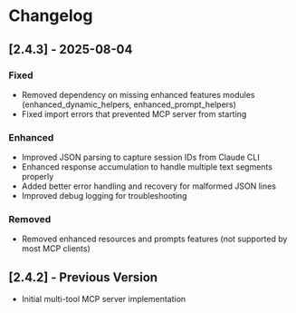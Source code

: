 # Changelog

## [2.4.3] - 2025-08-04

### Fixed
- Removed dependency on missing enhanced features modules (enhanced_dynamic_helpers, enhanced_prompt_helpers)
- Fixed import errors that prevented MCP server from starting

### Enhanced
- Improved JSON parsing to capture session IDs from Claude CLI
- Enhanced response accumulation to handle multiple text segments properly
- Added better error handling and recovery for malformed JSON lines
- Improved debug logging for troubleshooting

### Removed
- Removed enhanced resources and prompts features (not supported by most MCP clients)

## [2.4.2] - Previous Version
- Initial multi-tool MCP server implementation